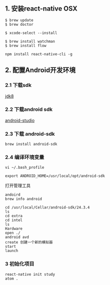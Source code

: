 ## 1. 安装react-native OSX
```
$ brew update
$ brew doctor

$ xcode-select --install

$ brew install watchman
$ brew install flow

npm install react-native-cli -g

```

## 2. 配置Android开发环境
### 2.1 下载sdk
[jdk8](http://www.oracle.com/technetwork/java/javase/downloads/jdk8-downloads-2133151.html)
### 2.2 下载android sdk
[android-studio](http://tools.android-studio.org/index.php/sdk)

### 2.3 下载 android-sdk
```
brew install android-sdk
```

### 2.4 编译环境变量
```
vi ~/.bash_profile
```

```
export ANDROID_HOME=/usr/local/opt/android-sdk
```
打开管理工具
```
andoird
brew info android
```
```
cd /usr/local/Cellar/android-sdk/24.3.4
ls
cd extra
cd intel
ls 
Hardware
open ./
android avd
create 创建一个新的模拟器
start
launch

```


### 3 初始化项目
```
react-native init study
atom .
```





